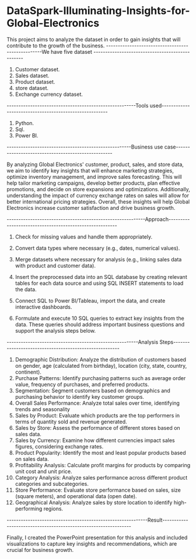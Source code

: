 # DataSpark-Illuminating-Insights-for-Global-Electronics
This project aims to analyze the dataset in order to gain insights that will contribute to the growth of the business.
--------------------------------------------------We have five dataset ------------------------------------------------

1. Customer dataset.
2. Sales dataset.
3. Product dataset.
4. store dataset.
5. Exchange currency dataset.
   
-------------------------------------------------------Tools used-------------------------------------------------------

1. Python.
2. Sql.
3. Power BI.

-----------------------------------------------------Business use case---------------------------------------------------

By analyzing Global Electronics' customer, product, sales, and store data, we aim to identify key insights that will enhance
marketing strategies, optimize inventory management, and improve sales forecasting. This will help tailor marketing campaigns,
develop better products, plan effective promotions, and decide on store expansions and optimizations. Additionally, understanding
the impact of currency exchange rates on sales will allow for better international pricing strategies. Overall, these insights will
help Global Electronics increase customer satisfaction and drive business growth.

-----------------------------------------------------------Approach--------------------------------------------------------


  1. Check for missing values and handle them appropriately.
  2. Convert data types where necessary (e.g., dates, numerical values).
  3. Merge datasets where necessary for analysis (e.g., linking sales data with product and customer data).

  1. Insert the preprocessed data into an SQL database by creating relevant tables for each data source and using SQL INSERT statements to load the data.

  1. Connect SQL to Power BI/Tableau, import the data, and create interactive dashboards.

  1. Formulate and execute 10 SQL queries to extract key insights from the data. These queries should address important business questions and support the analysis steps below.
  
--------------------------------------------------------Analysis Steps-------------------------------------------------------


1. Demographic Distribution: Analyze the distribution of customers based on gender, age (calculated from birthday), location (city, state, country, continent).
2. Purchase Patterns: Identify purchasing patterns such as average order value, frequency of purchases, and preferred products.
3. Segmentation: Segment customers based on demographics and purchasing behavior to identify key customer groups.
1. Overall Sales Performance: Analyze total sales over time, identifying trends and seasonality
2. Sales by Product: Evaluate which products are the top performers in terms of quantity sold and revenue generated.
3. Sales by Store: Assess the performance of different stores based on sales data.
4. Sales by Currency: Examine how different currencies impact sales figures, considering exchange rates.
1. Product Popularity: Identify the most and least popular products based on sales data.
2. Profitability Analysis: Calculate profit margins for products by comparing unit cost and unit price.
3. Category Analysis: Analyze sales performance across different product categories and subcategories.
1. Store Performance: Evaluate store performance based on sales, size (square meters), and operational data (open date).
2. Geographical Analysis: Analyze sales by store location to identify high-performing regions.

------------------------------------------------------------Result----------------------------------------------------------------

   Finally, I created the PowerPoint presentation for this analysis and included visualizations to capture key insights and recommendations, which are crucial for business growth.

